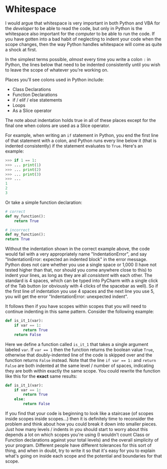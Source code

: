 # Whitespace

I would argue that whitespace is very important in both Python and VBA for the *developer* to be able to read the code, but only in Python is the whitespace also important for the *computer* to be able to run the code. If you have gotten into a bad habit of neglecting to indent your code when the scope changes, then the way Python handles whitespace will come as quite a shock at first.

In the simplest terms possible, *almost* every time you write a colon `:` in Python, the lines below that need to be indented consistently until you wish to leave the scope of whatever you're working on.

Places you'll see colons used in Python include:
* Class Declarations
* Function Declarations
* if / elif / else statements
* Loops
* As a Slice operator

The note about indentation holds true in all of these places except for the final one when colons are used as a Slice operator.

For example, when writing an `if` statement in Python, you end the first line of that statement with a colon, and Python runs every line below it (that is indented consistently) if the statement evaluates to `True`. Here's an example:

```python
>>> if 1 == 1:
>>> ... print(1)
>>> ... print(2)
>>> ... print(3)
>>> ...
1
2
3
```

Or take a simple function declaration:
```python
# correct
def my_function():
    return True

# incorrect
def my_function():
return True
```
Without the indentation shown in the correct example above, the code would fail with a very appropriately name "IndentationError", and say "IndentationError: expected an indented block" in the error message. Python does not care whether you use a single space or 1,000 (I have not tested higher than that, nor should you come anywhere close to this) to indent your lines, as long as they are all *consistent* with each other. The standard is 4 spaces, which can be typed into PyCharm with a single click of the Tab button (or obviously with 4 clicks of the spacebar as well). So if the first line of indentation you use 4 spaces and the next line you use 5, you will get the error "IndentationError: unexpected indent".

It follows then if you have scopes within scopes that you will need to continue indenting in this same pattern. Consider the following example:

```python
def is_it_1(var):
    if var == 1:
        return True
    return False
```
Here we define a function called `is_it_1` that takes a single argument labeled `var`. If `var == 1` then the function returns the boolean value `True`, otherwise that doubly-indented line of the code is skipped over and the function returns `False` instead. Note that the line `if var == 1:` and `return False` are both indented at the same level / number of spaces, indicating they are both within exactly the same scope. You could rewrite the function like this for the **exact** same results:
```python
def is_it_1(var):
    if var == 1:
        return True
    else:
        return False
```
If you find that your code is beginning to look like a staircase (of scopes inside scopes inside scopes...) then it is definitely time to reconsider the problem and think about how you could break it down into smaller pieces. Just how many levels / indents in you should start to worry about this depends a lot on which scopes you're using (I wouldn't count Class or Function declarations against your total levels) and the overall simplicity of your program. Different people have different tolerances for this sort of thing, and when in doubt, try to write it so that it's easy for you to explain what's going on inside each scope and the potential and boundaries for that scope.
